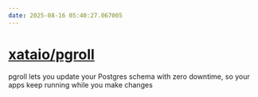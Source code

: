 ```yaml
---
date: 2025-08-16 05:40:27.067005
---
```


# [xataio/pgroll](https://github.com/xataio/pgroll)

pgroll lets you update your Postgres schema with zero downtime, so your apps keep running while you make changes